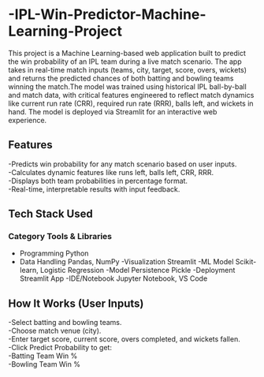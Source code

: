 # -IPL-Win-Predictor-Machine-Learning-Project
This project is a Machine Learning-based web application built to predict the win probability of an IPL team during a live match scenario. The app takes in real-time match inputs (teams, city, target, score, overs, wickets) and returns the predicted chances of both batting and bowling teams winning the match.The model was trained using historical IPL ball-by-ball and match data, with critical features engineered to reflect match dynamics like current run rate (CRR), required run rate (RRR), balls left, and wickets in hand. The model is deployed via Streamlit for an interactive web experience.<br>
## Features<br>
-Predicts win probability for any match scenario based on user inputs.<br>
-Calculates dynamic features like runs left, balls left, CRR, RRR.<br>
-Displays both team probabilities in percentage format.<br>
-Real-time, interpretable results with input feedback.<br>
## Tech Stack Used<br>
### Category	      Tools & Libraries
- Programming     	     Python
- Data Handling	      Pandas, NumPy
-Visualization        	Streamlit
-ML Model	      Scikit-learn, Logistic Regression 
-Model Persistence       	Pickle
-Deployment	           Streamlit App
-IDE/Notebook     	Jupyter Notebook, VS Code
## How It Works (User Inputs)
-Select batting and bowling teams.<br>
-Choose match venue (city).<br>
-Enter target score, current score, overs completed, and wickets fallen.<br>
-Click Predict Probability to get:<br>
-Batting Team Win %<br>
-Bowling Team Win %<br>
